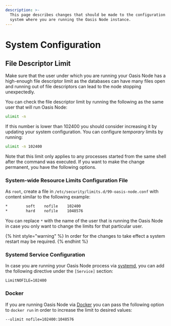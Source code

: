 ```yaml
---
description: >-
  This page describes changes that should be made to the configuration of the
  system where you are running the Oasis Node instance.
---
```


# System Configuration

## File Descriptor Limit

Make sure that the user under which you are running your Oasis Node has a high-enough file descriptor limit as the databases can have many files open and running out of file descriptors can lead to the node stopping unexpectedly.

You can check the file descriptor limit by running the following as the same user that will run Oasis Node:

```bash
ulimit -n
```

If this number is lower than 102400 you should consider increasing it by updating your system configuration. You can configure _temporary_ limits by running:

```bash
ulimit -n 102400
```

Note that this limit only applies to any processes started from the same shell after the command was executed. If you want to make the change permanent, you have the following options.

### System-wide Resource Limits Configuration File

As `root`, create a file in `/etc/security/limits.d/99-oasis-node.conf` with content similar to the following example:

```bash
*        soft    nofile    102400
*        hard    nofile    1048576
```

You can replace `*` with the name of the user that is running the Oasis Node in case you only want to change the limits for that particular user.

{% hint style="warning" %}
In order for the changes to take effect a system restart may be required.
{% endhint %}

### Systemd Service Configuration

In case you are running your Oasis Node process via [systemd](https://systemd.io/), you can add the following directive under the `[Service]` section:

```text
LimitNOFILE=102400
```

### Docker

If you are running Oasis Node via [Docker](https://www.docker.com/) you can pass the following option to `docker run` in order to increase the limit to desired values:

```text
--ulimit nofile=102400:1048576
```

